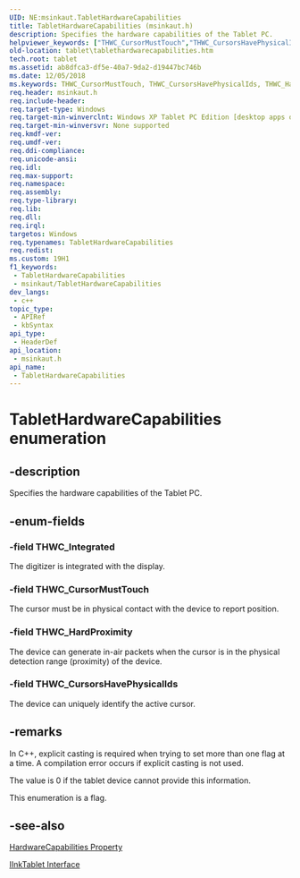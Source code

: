 ```yaml
---
UID: NE:msinkaut.TabletHardwareCapabilities
title: TabletHardwareCapabilities (msinkaut.h)
description: Specifies the hardware capabilities of the Tablet PC.
helpviewer_keywords: ["THWC_CursorMustTouch","THWC_CursorsHavePhysicalIds","THWC_HardProximity","THWC_Integrated","TabletHardwareCapabilities","TabletHardwareCapabilities enumeration [Tablet PC]","ab8dfca3-df5e-40a7-9da2-d19447bc746b","msinkaut/THWC_CursorMustTouch","msinkaut/THWC_CursorsHavePhysicalIds","msinkaut/THWC_HardProximity","msinkaut/THWC_Integrated","msinkaut/TabletHardwareCapabilities","tablet.tablethardwarecapabilities"]
old-location: tablet\tablethardwarecapabilities.htm
tech.root: tablet
ms.assetid: ab8dfca3-df5e-40a7-9da2-d19447bc746b
ms.date: 12/05/2018
ms.keywords: THWC_CursorMustTouch, THWC_CursorsHavePhysicalIds, THWC_HardProximity, THWC_Integrated, TabletHardwareCapabilities, TabletHardwareCapabilities enumeration [Tablet PC], ab8dfca3-df5e-40a7-9da2-d19447bc746b, msinkaut/THWC_CursorMustTouch, msinkaut/THWC_CursorsHavePhysicalIds, msinkaut/THWC_HardProximity, msinkaut/THWC_Integrated, msinkaut/TabletHardwareCapabilities, tablet.tablethardwarecapabilities
req.header: msinkaut.h
req.include-header: 
req.target-type: Windows
req.target-min-winverclnt: Windows XP Tablet PC Edition [desktop apps only]
req.target-min-winversvr: None supported
req.kmdf-ver: 
req.umdf-ver: 
req.ddi-compliance: 
req.unicode-ansi: 
req.idl: 
req.max-support: 
req.namespace: 
req.assembly: 
req.type-library: 
req.lib: 
req.dll: 
req.irql: 
targetos: Windows
req.typenames: TabletHardwareCapabilities
req.redist: 
ms.custom: 19H1
f1_keywords:
 - TabletHardwareCapabilities
 - msinkaut/TabletHardwareCapabilities
dev_langs:
 - c++
topic_type:
 - APIRef
 - kbSyntax
api_type:
 - HeaderDef
api_location:
 - msinkaut.h
api_name:
 - TabletHardwareCapabilities
---
```


# TabletHardwareCapabilities enumeration


## -description

Specifies the hardware capabilities of the Tablet PC.

## -enum-fields

### -field THWC_Integrated

The digitizer is integrated with the display.

### -field THWC_CursorMustTouch

The cursor must be in physical contact with the device to report position.

### -field THWC_HardProximity

The device can generate in-air packets when the cursor is in the physical detection range (proximity) of the device.

### -field THWC_CursorsHavePhysicalIds

The device can uniquely identify the active cursor.

## -remarks

In C++, explicit casting is required when trying to set more than one flag at a time. A compilation error occurs if explicit casting is not used.

The value is 0 if the tablet device cannot provide this information.

This enumeration is a flag.

## -see-also

<a href="https://docs.microsoft.com/windows/desktop/api/msinkaut/nf-msinkaut-iinktablet-get_hardwarecapabilities">HardwareCapabilities Property</a>



<a href="https://docs.microsoft.com/windows/desktop/api/msinkaut/nn-msinkaut-iinktablet">IInkTablet Interface</a>

